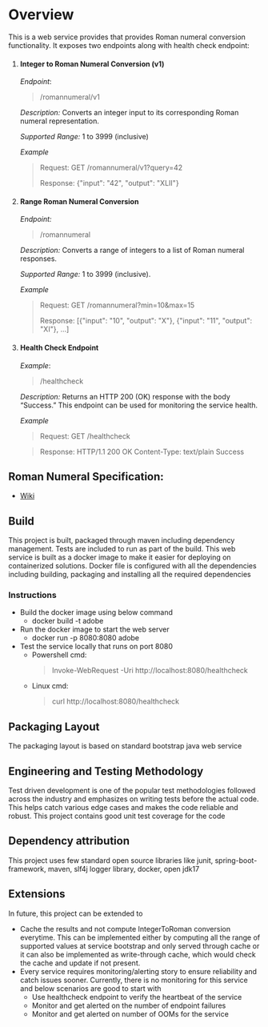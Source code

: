 # Overview
This is a web service provides that provides Roman numeral conversion functionality. It exposes two endpoints along with health check endpoint:

1. #### Integer to Roman Numeral Conversion (v1)
   <em>Endpoint</em>:
   > /romannumeral/v1
   
   <em>Description:</em> Converts an integer input to its corresponding Roman numeral representation.
   
   <em>Supported Range:</em> 1 to 3999 (inclusive)
   
   <em>Example</em>
   > 
   > Request: GET /romannumeral/v1?query=42
   > 
   > Response: {"input": "42", "output": "XLII"}


2. #### Range Roman Numeral Conversion
   <em>Endpoint:</em>
   > /romannumeral
   
   <em>Description:</em> Converts a range of integers to a list of Roman numeral responses.
   
   <em>Supported Range:</em> 1 to 3999 (inclusive).
   
   <em>Example</em>
   > 
   > Request: GET /romannumeral?min=10&max=15
   >
   > Response: [{"input": "10", "output": "X"}, {"input": "11", "output": "XI"}, ...]


3. #### Health Check Endpoint
   <em>Example</em>:
   >
   > /healthcheck
   
   <em>Description:</em> Returns an HTTP 200 (OK) response with the body “Success.” This endpoint can be used for monitoring the service health.
   
   <em>Example</em>
   
   > Request: GET /healthcheck
   
   > Response: HTTP/1.1 200 OK Content-Type: text/plain Success



## Roman Numeral Specification:

* [Wiki](https://en.wikipedia.org/wiki/Roman_numerals)


## Build 

This project is built, packaged through maven including dependency management. Tests are included to run as part of the build. This web service is built as a docker image to make it easier for deploying on containerized solutions. Docker file is configured with all the dependencies including building, packaging and installing all the required dependencies


### Instructions

* Build the docker image using below command
  * docker build -t adobe
* Run the docker image to start the web server
  * docker run -p 8080:8080 adobe
* Test the service locally that runs on port 8080
  * Powershell cmd:
    > Invoke-WebRequest -Uri http://localhost:8080/healthcheck
  * Linux cmd:
    > curl http://localhost:8080/healthcheck

## Packaging Layout

The packaging layout is based on standard bootstrap java web service

## Engineering and Testing Methodology

Test driven development is one of the popular test methodologies followed across the industry and emphasizes on writing tests before the actual code. This helps catch various edge cases and makes the code reliable and robust. This project contains good unit test coverage for the code

## Dependency attribution

This project uses few standard open source libraries like junit, spring-boot-framework, maven, slf4j logger library, docker, open jdk17

## Extensions

In future, this project can be extended to

* Cache the results and not compute IntegerToRoman conversion everytime. This can be implemented either by computing all the range of supported values at service bootstrap and only served through cache or it can also be implemented as write-through cache, which would check the cache and update if not present.
* Every service requires monitoring/alerting story to ensure reliability and catch issues sooner. Currently, there is no monitoring for this service and below scenarios are good to start with
  * Use healthcheck endpoint to verify the heartbeat of the service
  * Monitor and get alerted on the number of endpoint failures
  * Monitor and get alerted on number of OOMs for the service
  
